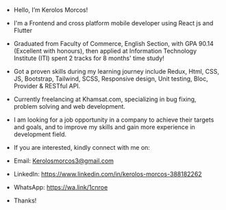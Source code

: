 - Hello, I’m Kerolos Morcos!

- I'm a Frontend and cross platform mobile developer using React js and Flutter
- Graduated from Faculty of Commerce, English Section, with GPA 90.14 (Excellent with honours), then applied at Information Technology Institute (ITI) spent 2 tracks for 8 months' time study!
- Got a proven skills during my learning journey include Redux, Html, CSS, JS, Bootstrap, Tailwind, SCSS, Responsive design, Unit testing, Bloc, Provider & RESTful API.
- Currently freelancing at Khamsat.com, specializing in bug fixing, problem solving and web development.

- I am looking for a job opportunity in a company to achieve their targets and goals, and to improve my skills and gain more experience in development field.

- If you are interested, kindly connect with me on:
- Email: Kerolosmorcos3@gmail.com
- LinkedIn: https://www.linkedin.com/in/kerolos-morcos-388182262
- WhatsApp: https://wa.link/1cnroe

- Thanks!
